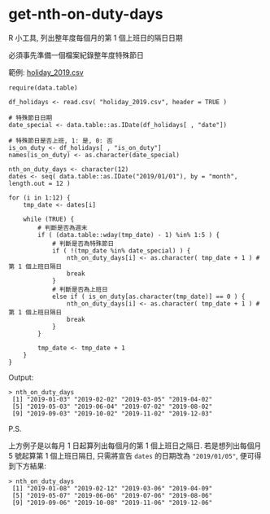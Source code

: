 # get-nth-on-duty-days
R 小工具, 列出整年度每個月的第 1 個上班日的隔日日期

必須事先準備一個檔案紀錄整年度特殊節日

範例: [holiday_2019.csv](https://drive.google.com/open?id=15zSgQuQZSDLyo8EKrq-Tq0Znroup98Ek)

```
require(data.table)

df_holidays <- read.csv( "holiday_2019.csv", header = TRUE )

# 特殊節日日期
date_special <- data.table::as.IDate(df_holidays[ , "date"])

# 特殊節日是否上班, 1: 是, 0: 否
is_on_duty <- df_holidays[ , "is_on_duty"]
names(is_on_duty) <- as.character(date_special)

nth_on_duty_days <- character(12)
dates <- seq( data.table::as.IDate("2019/01/01"), by = "month", length.out = 12 )

for (i in 1:12) {
	tmp_date <- dates[i]
	
	while (TRUE) {
		# 判斷是否為週末
		if ( (data.table::wday(tmp_date) - 1) %in% 1:5 ) {
			# 判斷是否為特殊節日
			if ( !(tmp_date %in% date_special) ) {
				nth_on_duty_days[i] <- as.character( tmp_date + 1 ) # 第 1 個上班日隔日
				break
			}
			# 判斷是否為上班日
			else if ( is_on_duty[as.character(tmp_date)] == 0 ) {
				nth_on_duty_days[i] <- as.character( tmp_date + 1 ) # 第 1 個上班日隔日
				break
			}
		}
		
		tmp_date <- tmp_date + 1
	}
}
```

Output:
```
> nth_on_duty_days
 [1] "2019-01-03" "2019-02-02" "2019-03-05" "2019-04-02"
 [5] "2019-05-03" "2019-06-04" "2019-07-02" "2019-08-02"
 [9] "2019-09-03" "2019-10-02" "2019-11-02" "2019-12-03"
```


P.S.

上方例子是以每月 1 日起算列出每個月的第 1 個上班日之隔日. 若是想列出每個月 5 號起算第 1 個上班日隔日, 只需將宣告 ```dates``` 的日期改為 ```"2019/01/05"```, 便可得到下方結果:
```
> nth_on_duty_days
 [1] "2019-01-08" "2019-02-12" "2019-03-06" "2019-04-09"
 [5] "2019-05-07" "2019-06-06" "2019-07-06" "2019-08-06"
 [9] "2019-09-06" "2019-10-08" "2019-11-06" "2019-12-06"
```
